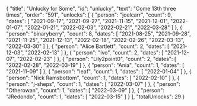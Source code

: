 {
  "title": "Unlucky for Some",
  "id": "unlucky",
  "text": "Come 13th three times",
  "order": "591",
  "unlocks": [
    {
      "person": "joelcarr",
      "count": 9,
      "dates": [
        "2021-09-17",
        "2021-09-27",
        "2021-11-15",
        "2021-12-01",
        "2022-01-07",
        "2022-01-21",
        "2022-02-03",
        "2022-02-21",
        "2022-03-28"
      ]
    },
    {
      "person": "binaryberry",
      "count": 8,
      "dates": [
        "2021-08-25",
        "2021-09-28",
        "2021-11-25",
        "2021-12-13",
        "2022-02-18",
        "2022-02-26",
        "2022-03-13",
        "2022-03-30"
      ]
    },
    {
      "person": "Alice Bartlett",
      "count": 2,
      "dates": [
        "2021-12-03",
        "2022-02-13"
      ]
    },
    {
      "person": "ivo",
      "count": 2,
      "dates": [
        "2021-12-07",
        "2022-02-23"
      ]
    },
    {
      "person": "Lily2point0",
      "count": 2,
      "dates": [
        "2022-02-28",
        "2022-03-19"
      ]
    },
    {
      "person": "Ania",
      "count": 1,
      "dates": [
        "2021-11-09"
      ]
    },
    {
      "person": "leaf",
      "count": 1,
      "dates": [
        "2022-01-04"
      ]
    },
    {
      "person": "Nick Ramsbottom",
      "count": 1,
      "dates": [
        "2022-02-10"
      ]
    },
    {
      "person": "j-sheps",
      "count": 1,
      "dates": [
        "2022-03-07"
      ]
    },
    {
      "person": "Otherowan",
      "count": 1,
      "dates": [
        "2022-03-09"
      ]
    },
    {
      "person": "JRedondo",
      "count": 1,
      "dates": [
        "2022-03-15"
      ]
    }
  ],
  "totalUnlocks": 29
}